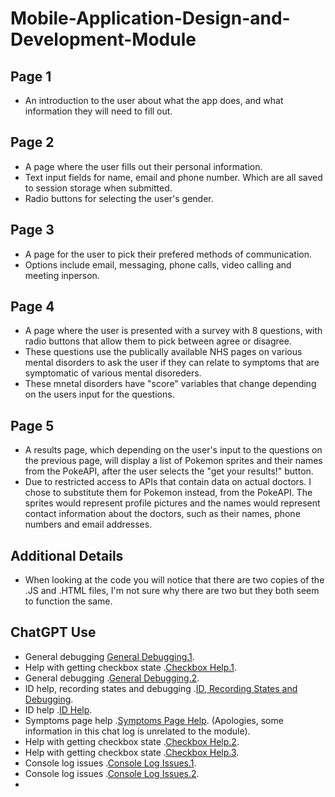 # Mobile-Application-Design-and-Development-Module
## Page 1
- An introduction to the user about what the app does, and what information they will need to fill out.
## Page 2
- A page where the user fills out their personal information.
- Text input fields for name, email and phone number. Which are all saved to session storage when submitted.
- Radio buttons for selecting the user's gender.
## Page 3
- A page for the user to pick their prefered methods of communication.
- Options include email, messaging, phone calls, video calling and meeting inperson.
## Page 4
- A page where the user is presented with a survey with 8 questions, with radio buttons that allow them to pick between agree or disagree.
- These questions use the publically available NHS pages on various mental disorders to ask the user if they can relate to symptoms that are symptomatic of various mental disoreders.
- These mnetal disorders have "score" variables that change depending on the users input for the questions.
## Page 5
- A results page, which depending on the user's input to the questions on the previous page, will display a list of Pokemon sprites and their names from the PokeAPI, after the user selects the "get your results!" button.
- Due to restricted access to APIs that contain data on actual doctors. I chose to substitute them for Pokemon instead, from the PokeAPI. The sprites would represent profile pictures and the names would represent contact information about the doctors, such as their names, phone numbers and email addresses.
## Additional Details
- When looking at the code you will notice that there are two copies of the .JS and .HTML files, I'm not sure why there are two but they both seem to function the same.
## ChatGPT Use
- General debugging [General Debugging.1](https://chat.openai.com/c/f69dc5b7-2ba2-43d6-bbc9-d1a27154389d).
- Help with getting checkbox state .[Checkbox Help.1](https://chat.openai.com/c/3e3f8909-f6df-4cb6-ab7f-6d3eecaeff66).
- General debugging .[General Debugging.2](https://chat.openai.com/c/679b555e-17e6-498d-bc57-98bf7781c7e3).
- ID help, recording states and debugging .[ID, Recording States and Debugging](https://chat.openai.com/c/036f3b64-0e8d-4e1a-bdb8-75e53609b732).
- ID help .[ID Help](https://chat.openai.com/c/1d0e8246-7d2b-4ae9-9d60-d8a9663f49ea).
- Symptoms page help .[Symptoms Page Help](https://chat.openai.com/c/8df9fbad-4f0e-4cef-8666-e4ceb2973190). (Apologies, some information in this chat log is unrelated to the module).
- Help with getting checkbox state .[Checkbox Help.2](https://chat.openai.com/c/19268bb1-520b-4767-9348-a4b721b72d2a).
- Help with getting checkbox state .[Checkbox Help.3](https://chat.openai.com/c/49ca61da-1152-4015-8e2e-2c0e49cbd86b).
- Console log issues .[Console Log Issues.1](https://chat.openai.com/c/d5a02d19-8092-4161-9633-216c60ad774d).
- Console log issues .[Console Log Issues.2](https://chat.openai.com/c/e64c4f94-e345-4bec-a98c-100752f2640d).
- 
